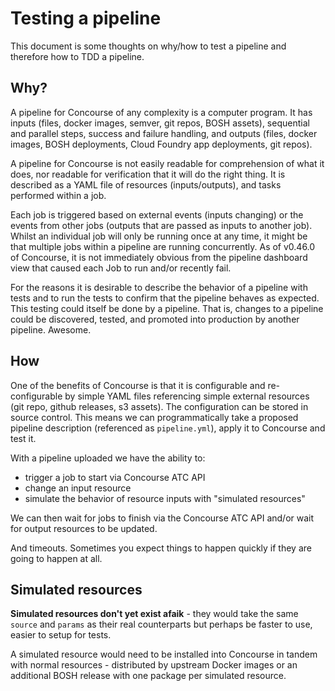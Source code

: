 Testing a pipeline
==================

This document is some thoughts on why/how to test a pipeline and therefore how to TDD a pipeline.

Why?
----

A pipeline for Concourse of any complexity is a computer program. It has inputs (files, docker images, semver, git repos, BOSH assets), sequential and parallel steps, success and failure handling, and outputs (files, docker images, BOSH deployments, Cloud Foundry app deployments, git repos).

A pipeline for Concourse is not easily readable for comprehension of what it does, nor readable for verification that it will do the right thing. It is described as a YAML file of resources (inputs/outputs), and tasks performed within a job.

Each job is triggered based on external events (inputs changing) or the events from other jobs (outputs that are passed as inputs to another job). Whilst an individual job will only be running once at any time, it might be that multiple jobs within a pipeline are running concurrently. As of v0.46.0 of Concourse, it is not immediately obvious from the pipeline dashboard view that caused each Job to run and/or recently fail.

For the reasons it is desirable to describe the behavior of a pipeline with tests and to run the tests to confirm that the pipeline behaves as expected. This testing could itself be done by a pipeline. That is, changes to a pipeline could be discovered, tested, and promoted into production by another pipeline. Awesome.

How
---

One of the benefits of Concourse is that it is configurable and re-configurable by simple YAML files referencing simple external resources (git repo, github releases, s3 assets). The configuration can be stored in source control. This means we can programmatically take a proposed pipeline description (referenced as `pipeline.yml`), apply it to Concourse and test it.

With a pipeline uploaded we have the ability to:

-	trigger a job to start via Concourse ATC API
-	change an input resource
-	simulate the behavior of resource inputs with "simulated resources"

We can then wait for jobs to finish via the Concourse ATC API and/or wait for output resources to be updated.

And timeouts. Sometimes you expect things to happen quickly if they are going to happen at all.

Simulated resources
-------------------

**Simulated resources don't yet exist afaik** - they would take the same `source` and `params` as their real counterparts but perhaps be faster to use, easier to setup for tests.

A simulated resource would need to be installed into Concourse in tandem with normal resources - distributed by upstream Docker images or an additional BOSH release with one package per simulated resource.
